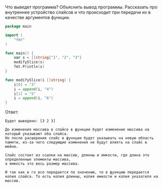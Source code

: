 Что выведет программа? Объяснить вывод программы. Рассказать про внутреннее устройство слайсов и что происходит при передачи их в качестве аргументов функции.

```go
package main

import (
	"fmt"
)

func main() {
	var s = []string{"1", "2", "3"}
	modifySlice(s)
	fmt.Println(s)
}

func modifySlice(i []string) {
	i[0] = "3"
	i = append(i, "4")
	i[1] = "5"
	i = append(i, "6")
}
```

Ответ:
```
Будет выведено: [3 2 3]

До изменения массива в слайсе в функции будет изменение массива на который указывают оба слайса.
Но после расшерения слайс в функции будет указывать на новую область памяти, из-за чего следующие изменения не будут влиять на слайс в мейне.

Слайс состоит из ссылки на массив, длинны и емкости, где длина это определенные элементы массива, 
а емкость это весь размер массива.

И так как в го все передается по значению, то в функцию передается копия слайса. То есть копия длинны, копия емкости и копия указателя на массив.
```